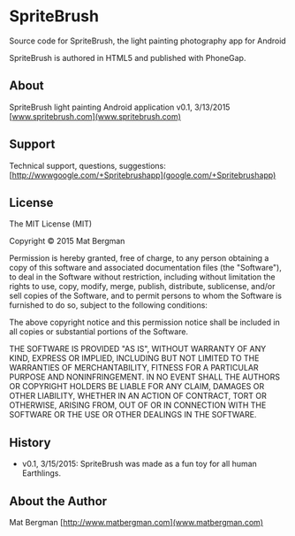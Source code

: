 SpriteBrush
===========
Source code for SpriteBrush, the light painting photography app for Android

SpriteBrush is authored in HTML5 and published with PhoneGap.

About
-----
SpriteBrush light painting Android application
v0.1, 3/13/2015
[www.spritebrush.com](www.spritebrush.com)


Support
-------
Technical support, questions, suggestions:
[http://wwwgoogle.com/+Spritebrushapp](google.com/+Spritebrushapp)


License
-------
The MIT License (MIT)

Copyright &copy; 2015 Mat Bergman

Permission is hereby granted, free of charge, to any person obtaining a copy of this software and associated documentation files (the "Software"), to deal
in the Software without restriction, including without limitation the rights to use, copy, modify, merge, publish, distribute, sublicense, and/or sell
copies of the Software, and to permit persons to whom the Software is furnished to do so, subject to the following conditions:

The above copyright notice and this permission notice shall be included in all copies or substantial portions of the Software.

THE SOFTWARE IS PROVIDED "AS IS", WITHOUT WARRANTY OF ANY KIND, EXPRESS OR IMPLIED, INCLUDING BUT NOT LIMITED TO THE WARRANTIES OF MERCHANTABILITY,
FITNESS FOR A PARTICULAR PURPOSE AND NONINFRINGEMENT. IN NO EVENT SHALL THE AUTHORS OR COPYRIGHT HOLDERS BE LIABLE FOR ANY CLAIM, DAMAGES OR OTHER
LIABILITY, WHETHER IN AN ACTION OF CONTRACT, TORT OR OTHERWISE, ARISING FROM, OUT OF OR IN CONNECTION WITH THE SOFTWARE OR THE USE OR OTHER DEALINGS IN
THE SOFTWARE.

History
-------
* v0.1, 3/15/2015: SpriteBrush was made as a fun toy for all human Earthlings.


About the Author
----------------
Mat Bergman
[http://www.matbergman.com](www.matbergman.com)